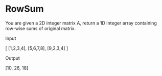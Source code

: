 # RowSum
You are given a 2D integer matrix A, return a 1D integer array containing row-wise sums of original matrix.


Input

[ [1,2,3,4],
  [5,6,7,8],
  [9,2,3,4] ]

Output

[10, 26, 18]
